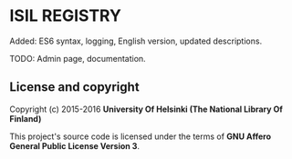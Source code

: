 ISIL REGISTRY
=========

Added: ES6 syntax, logging, English version, updated descriptions.

TODO: Admin page, documentation.

## License and copyright

Copyright (c) 2015-2016 **University Of Helsinki (The National Library Of Finland)**

This project's source code is licensed under the terms of **GNU Affero General Public License Version 3**.
